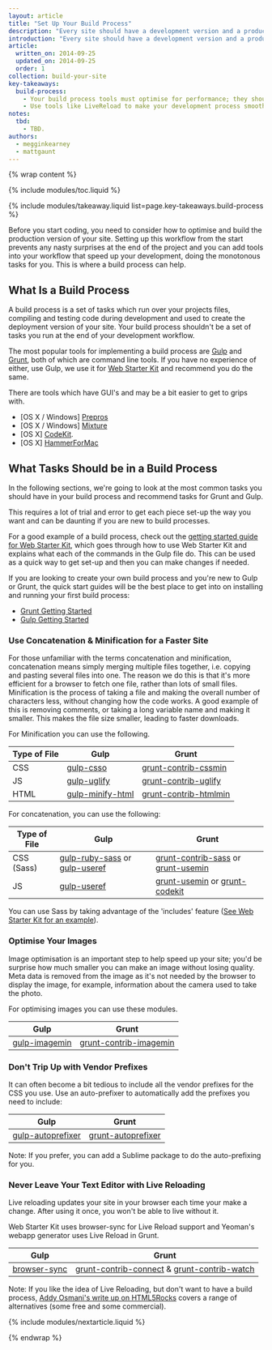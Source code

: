 ```yaml
---
layout: article
title: "Set Up Your Build Process"
description: "Every site should have a development version and a production version. The development version has all the HTML, CSS, JS and image files that make up your site in a clean format that you are happy to work on. A production version will take these files, minify them, concatenate / merge them and optimise files like images."
introduction: "Every site should have a development version and a production version. The development version has all the HTML, CSS, JS and image files that make up your site in a clean format that you are happy to work on. A production version will take these files, minify them, concatenate / merge them and optimise files like images."
article:
  written_on: 2014-09-25
  updated_on: 2014-09-25
  order: 1
collection: build-your-site
key-takeaways:
  build-process:
    - Your build process tools must optimise for performance; they should automatically minify and concatenate JavaScript, CSS, HTML, and images.
    - Use tools like LiveReload to make your development process smoother.
notes:
  tbd:
    - TBD.
authors:
  - megginkearney
  - mattgaunt
---
```

{% wrap content %}

{% include modules/toc.liquid %}

{% include modules/takeaway.liquid list=page.key-takeaways.build-process %}

Before you start coding, you need to consider how to optimise and build the
production version of your site. Setting up this workflow from the start
prevents any nasty surprises at the end of the project and you can add tools
into your workflow that speed up your development, doing the monotonous tasks
for you. This is where a build process can help.

## What Is a Build Process

A build process is a set of tasks which run over your projects files, compiling
and testing code during development and used to create the deployment version of
your site.  Your build process shouldn't be a set of tasks you run at the end of
your development workflow.

The most popular tools for implementing a build process are
[Gulp](http://gulpjs.com/) and [Grunt](http://gruntjs.com/), both of which are
command line tools. If you have no experience of either, use Gulp, we use it for
[Web Starter Kit](https://developers.google.com/web/starter-kit/) and recommend
you do the same.

There are tools which have GUI's and may be a bit easier to get to grips with.

* [OS X / Windows]
  [Prepr](http://alphapixels.com/prepros/)[os](http://mixture.io/)
* [OS X / Windows] [Mixture](http://mixture.io/)
* [OS X] [CodeKit](https://incident57.com/codekit/).
* [OS X] [HammerForMac](http://hammerformac.com/)

## What Tasks Should be in a Build Process

In the following sections, we're going to look at the most common tasks you
should have in your build process and recommend tasks for Grunt and Gulp.

This requires a lot of trial and error to get each piece set-up the way you want
and can be daunting if you are new to build processes.

For a good example of a build process, check out the [getting started guide for Web Starter
Kit](https://developers.google.com/web/fundamentals/getting-started/web-starter-kit/),
which goes through how to use Web Starter Kit and explains what each of the
commands in the Gulp file do. This can be used as a quick way to get set-up and then
you can make changes if needed.

If you are looking to create your own build process and you're new to Gulp
or Grunt, the quick start guides will be the best place to get into on installing
and running your first build process:

* [Grunt Getting Started](http://gruntjs.com/getting-started)
* [Gulp Getting
  Started](https://github.com/gulpjs/gulp/blob/master/docs/getting-started.md#getting-started)

### Use Concatenation & Minification for a Faster Site

For those unfamiliar with the terms concatenation and minification,
concatenation means simply merging multiple files together, i.e. copying and
pasting several files into one. The reason we do this is that it's more
efficient for a browser to fetch one file, rather than lots of small files.
Minification is the process of taking a file and making the overall number of
characters less, without changing how the code works. A good example of this is
removing comments, or taking a long variable name and making it smaller. This
makes the file size smaller, leading to faster downloads.

For Minification you can use the following.

<table class="table-3 tc-heavyright">
  <colgroup>
    <col span="1" />
    <col span="1" />
    <col span="1" />
  </colgroup>
  <thead>
    <tr>
      <th data-th="Type of File">Type of File</th>
      <th data-th="Gulp">Gulp</th>
      <th data-th="Grunt">Grunt</th>
    </tr>
  </thead>
  <tbody>
    <tr>
      <td data-th="Type of File">CSS</td>
      <td data-th="Gulp"><a href="https://github.com/ben-eb/gulp-csso">gulp-csso</a></td>
      <td data-th="Grunt"><a href="https://github.com/gruntjs/grunt-contrib-cssmin">grunt-contrib-cssmin</a></td>
    </tr>
    <tr>
      <td data-th="Type of File">JS</td>
      <td data-th="Gulp"><a href="https://github.com/terinjokes/gulp-uglify/">gulp-uglify</a></td>
      <td data-th="Grunt"><a href="https://github.com/gruntjs/grunt-contrib-uglify">grunt-contrib-uglify</a></td>
    </tr>
    <tr>
      <td data-th="Type of File">HTML</td>
      <td data-th="Gulp"><a href="https://github.com/jonathanepollack/gulp-minify-html">gulp-minify-html</a></td>
      <td data-th="Grunt"><a href="https://github.com/gruntjs/grunt-contrib-htmlmin">grunt-contrib-htmlmin</a></td>
    </tr>
  </tbody>
</table>

For concatenation, you can use the following:

<table class="table-3 tc-heavyright">
  <colgroup>
    <col span="1" />
    <col span="1" />
    <col span="1" />
  </colgroup>
  <thead>
    <tr>
      <th data-th="Type of File">Type of File</th>
      <th data-th="Gulp">Gulp</th>
      <th data-th="Grunt">Grunt</th>
    </tr>
  </thead>
  <tbody>
    <tr>
      <td data-th="Type of File">CSS (Sass)</td>
      <td data-th="Gulp"><a href="https://github.com/sindresorhus/gulp-ruby-sass">gulp-ruby-sass</a> or <a href="https://github.com/jonkemp/gulp-useref">gulp-useref</a></td>
      <td data-th="Grunt"><a href="https://github.com/gruntjs/grunt-contrib-sass">grunt-contrib-sass</a> or <a href="https://github.com/yeoman/grunt-usemin">grunt-usemin</a></td>
    </tr>
    <tr>
      <td data-th="Type of File">JS</td>
      <td data-th="Gulp"><a href="https://github.com/jonkemp/gulp-useref">gulp-useref</a></td>
      <td data-th="Grunt"><a href="https://github.com/yeoman/grunt-usemin">grunt-usemin</a> or <a href="https://github.com/fatso83/grunt-codekit">grunt-codekit</a></td>
    </tr>
  </tbody>
</table>

You can use Sass by taking advantage of the 'includes' feature ([See Web Starter
Kit for an example](https://developers.google.com/web/starter-kit/)).

### Optimise Your Images

Image optimisation is an important step to help speed up your site; you'd be
surprise how much smaller you can make an image without losing quality. Meta
data is removed from the image as it's not needed by the browser to display the
image, for example, information about the camera used to take the photo.

For optimising images you can use these modules.

<table class="table-2 tc-heavyright">
  <colgroup>
    <col span="1" />
    <col span="1" />
  </colgroup>
  <thead>
    <tr>
      <th data-th="Gulp">Gulp</th>
      <th data-th="Grunt">Grunt</th>
    </tr>
  </thead>
  <tbody>
    <tr>
      <td data-th="Gulp"><a href="">gulp-imagemin</a></td>
      <td data-th="Grunt"><a href="">grunt-contrib-imagemin</a></td>
    </tr>
  </tbody>
</table>

### Don't Trip Up with Vendor Prefixes

It can often become a bit tedious to include all the vendor prefixes for the CSS
you use. Use an auto-prefixer to automatically add the prefixes you need to
include:

<table class="table-2 tc-heavyright">
  <colgroup>
    <col span="1" />
    <col span="1" />
  </colgroup>
  <thead>
    <tr>
      <th data-th="Gulp">Gulp</th>
      <th data-th="Grunt">Grunt</th>
    </tr>
  </thead>
  <tbody>
    <tr>
      <td data-th="Gulp"><a href="https://github.com/sindresorhus/gulp-autoprefixer">gulp-autoprefixer</a></td>
      <td data-th="Grunt"><a href="https://github.com/nDmitry/grunt-autoprefixer">grunt-autoprefixer</a></td>
    </tr>
  </tbody>
</table>

Note: If you prefer, you can add a Sublime package to do the auto-prefixing for
you.

### Never Leave Your Text Editor with Live Reloading

Live reloading updates your site in your browser each time your make a change.
After using it once, you won't be able to live without it. 

Web Starter Kit uses browser-sync for Live Reload support and Yeoman's webapp
generator uses Live Reload in Grunt.

<table class="table-2 tc-heavyright">
  <colgroup>
    <col span="1" />
    <col span="1" />
  </colgroup>
  <thead>
    <tr>
      <th data-th="Gulp">Gulp</th>
      <th data-th="Grunt">Grunt</th>
    </tr>
  </thead>
  <tbody>
    <tr>
      <td data-th="Gulp"><a href="http://www.browsersync.io/docs/gulp/">browser-sync</a></td>
      <td data-th="Grunt"><a href="https://github.com/gruntjs/grunt-contrib-connect">grunt-contrib-connect</a> & <a href="https://github.com/gruntjs/grunt-contrib-watch">grunt-contrib-watch</a></td>
    </tr>
  </tbody>
</table>

Note: If you like the idea of Live Reloading, but don't want to have a build
process, [Addy Osmani's write up on
HTML5Rocks](http://www.html5rocks.com/en/tutorials/tooling/synchronized-cross-device-testing/)
covers a range of alternatives (some free and some commercial).

{% include modules/nextarticle.liquid %}

{% endwrap %}
